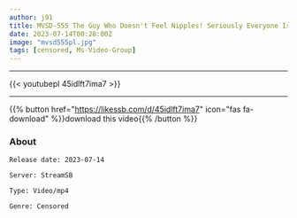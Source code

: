 ```yaml
---
author: j91
title: MVSD-555 The Guy Who Doesn't Feel Nipples! Seriously Everyone Is A Pig Box! Agony Bottle Nipple Patrol Moeka Marui Of Sweet Sad Beach Police
date: 2023-07-14T00:28:00Z
image: "mvsd555pl.jpg"
tags: [censored, Ms-Video-Group]
---
```

___

{{< youtubepl 45idlft7ima7 >}}
___

{{% button href="https://likessb.com/d/45idlft7ima7" icon="fas fa-download" %}}download this video{{% /button %}}
### About

`Release date: 2023-07-14`

`Server: StreamSB`

`Type: Video/mp4`

`Genre:	Censored`